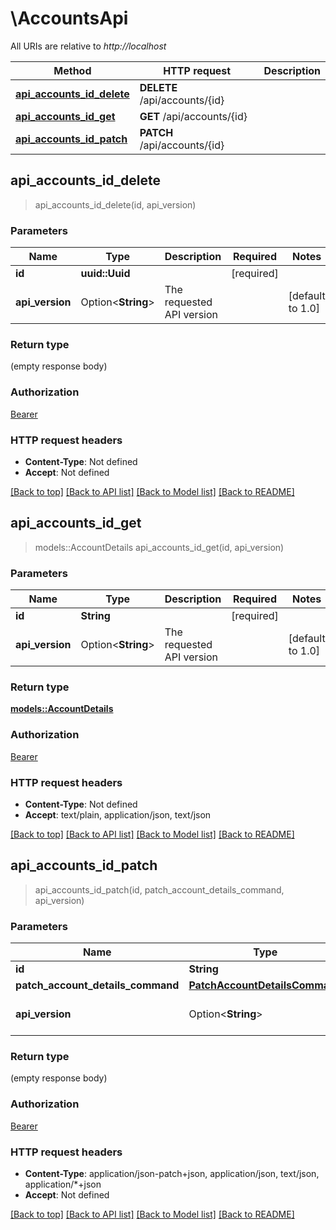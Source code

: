 # \AccountsApi

All URIs are relative to *http://localhost*

Method | HTTP request | Description
------------- | ------------- | -------------
[**api_accounts_id_delete**](AccountsApi.md#api_accounts_id_delete) | **DELETE** /api/accounts/{id} | 
[**api_accounts_id_get**](AccountsApi.md#api_accounts_id_get) | **GET** /api/accounts/{id} | 
[**api_accounts_id_patch**](AccountsApi.md#api_accounts_id_patch) | **PATCH** /api/accounts/{id} | 



## api_accounts_id_delete

> api_accounts_id_delete(id, api_version)


### Parameters


Name | Type | Description  | Required | Notes
------------- | ------------- | ------------- | ------------- | -------------
**id** | **uuid::Uuid** |  | [required] |
**api_version** | Option<**String**> | The requested API version |  |[default to 1.0]

### Return type

 (empty response body)

### Authorization

[Bearer](../README.md#Bearer)

### HTTP request headers

- **Content-Type**: Not defined
- **Accept**: Not defined

[[Back to top]](#) [[Back to API list]](../README.md#documentation-for-api-endpoints) [[Back to Model list]](../README.md#documentation-for-models) [[Back to README]](../README.md)


## api_accounts_id_get

> models::AccountDetails api_accounts_id_get(id, api_version)


### Parameters


Name | Type | Description  | Required | Notes
------------- | ------------- | ------------- | ------------- | -------------
**id** | **String** |  | [required] |
**api_version** | Option<**String**> | The requested API version |  |[default to 1.0]

### Return type

[**models::AccountDetails**](AccountDetails.md)

### Authorization

[Bearer](../README.md#Bearer)

### HTTP request headers

- **Content-Type**: Not defined
- **Accept**: text/plain, application/json, text/json

[[Back to top]](#) [[Back to API list]](../README.md#documentation-for-api-endpoints) [[Back to Model list]](../README.md#documentation-for-models) [[Back to README]](../README.md)


## api_accounts_id_patch

> api_accounts_id_patch(id, patch_account_details_command, api_version)


### Parameters


Name | Type | Description  | Required | Notes
------------- | ------------- | ------------- | ------------- | -------------
**id** | **String** |  | [required] |
**patch_account_details_command** | [**PatchAccountDetailsCommand**](PatchAccountDetailsCommand.md) |  | [required] |
**api_version** | Option<**String**> | The requested API version |  |[default to 1.0]

### Return type

 (empty response body)

### Authorization

[Bearer](../README.md#Bearer)

### HTTP request headers

- **Content-Type**: application/json-patch+json, application/json, text/json, application/*+json
- **Accept**: Not defined

[[Back to top]](#) [[Back to API list]](../README.md#documentation-for-api-endpoints) [[Back to Model list]](../README.md#documentation-for-models) [[Back to README]](../README.md)

